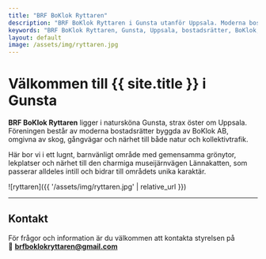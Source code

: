 ```yaml
---
title: "BRF BoKlok Ryttaren"
description: "BRF BoKlok Ryttaren i Gunsta utanför Uppsala. Moderna bostadsrätter i naturskön miljö nära Lännakatten museijärnväg. Information för boende."
keywords: "BRF BoKlok Ryttaren, Gunsta, Uppsala, bostadsrätter, BoKlok, Lännakatten, bostadsrättsförening"
layout: default
image: /assets/img/ryttaren.jpg
---
```


# Välkommen till {{ site.title }} i Gunsta

**BRF BoKlok Ryttaren** ligger i natursköna Gunsta, strax öster om Uppsala.
Föreningen består av moderna bostadsrätter byggda av BoKlok AB, omgivna av skog, gångvägar och närhet till både natur och kollektivtrafik.

Här bor vi i ett lugnt, barnvänligt område med gemensamma grönytor, lekplatser och närhet till den charmiga museijärnvägen Lännakatten, som passerar alldeles intill och bidrar till områdets unika karaktär.

![ryttaren]({{ '/assets/img/ryttaren.jpg' | relative_url }})

---

## Kontakt

För frågor och information är du välkommen att kontakta styrelsen på  
📧 **[brfboklokryttaren@gmail.com](mailto:brfboklokryttaren@gmail.com)**

